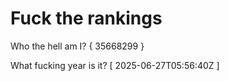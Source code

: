 # Fuck the rankings

Who the hell am I?
{ 35668299 }

What fucking year is it?
[ 2025-06-27T05:56:40Z ]
